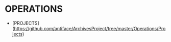 OPERATIONS
==========
* [PROJECTS] (https://github.com/antiface/ArchivesProject/tree/master/Operations/Projects)
